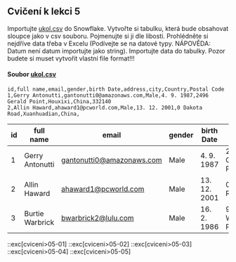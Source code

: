 ## Cvičení k lekci 5

Importujte [ukol.csv](assets/ukol.csv) do Snowflake. Vytvořte si tabulku, která bude obsahovat sloupce jako v csv souboru. Pojmenujte si ji dle libosti. Prohlédněte si nejdříve data třeba v Excelu (Podívejte se na datové typy. NÁPOVĚDA: Datum není datum importujte jako string).
Importujte data do tabulky. Pozor budete si muset vytvořit vlastní file format!!!

#### Soubor [ukol.csv](assets/ukol.csv)

```csv
id,full name,email,gender,birth Date,address,city,Country,Postal Code
1,Gerry Antonutti,gantonutti0@amazonaws.com,Male,4. 9. 1987,2496 Gerald Point,Houxixi,China,332140
2,Allin Haward,ahaward1@pcworld.com,Male,13. 12. 2001,0 Dakota Road,Xuanhuadian,China,
```

| id  | full name       | email                     | gender | birth Date   | address                | city        | Country | Postal Code |
| --- | --------------- | ------------------------- | ------ | ------------ | ---------------------- | ----------- | ------- | ----------- |
| 1   | Gerry Antonutti | gantonutti0@amazonaws.com | Male   | 4. 9. 1987   | 2496 Gerald Point      | Houxixi     | China   | 332140      |
| 2   | Allin Haward    | ahaward1@pcworld.com      | Male   | 13. 12. 2001 | 0 Dakota Road          | Xuanhuadian | China   |             |
| 3   | Burtie Warbrick | bwarbrick2@lulu.com       | Male   | 16. 2. 1986  | 98 Westerfield Parkway | Pieńsk      | Poland  | 59-930      |

::exc[cviceni>05-01]
::exc[cviceni>05-02]
::exc[cviceni>05-03]
::exc[cviceni>05-04]
::exc[cviceni>05-05]
